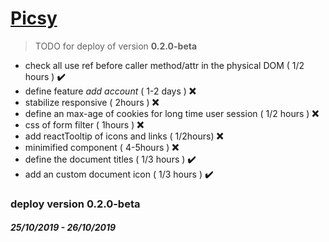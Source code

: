 # [Picsy](https://orivoir.github.io/picsy)

> TODO for deploy of version **0.2.0-beta** 

- check all use ref before caller method/attr in the physical DOM ( 1/2 hours ) **✔️** 
- define feature *add account* ( 1-2 days ) **❌**
- stabilize responsive ( 2hours ) **❌**
- define an max-age of cookies for long time user session ( 1/2 hours ) **❌**
- css of form filter ( 1hours ) **❌**
- add reactTooltip of icons and links ( 1/2hours) **❌**
- minimified component ( 4-5hours ) **❌**
- define the document titles ( 1/3 hours ) **✔️**
- add an custom document icon ( 1/3 hours ) **✔️**

### deploy version **0.2.0-beta** 
#### *25/10/2019 - 26/10/2019*
